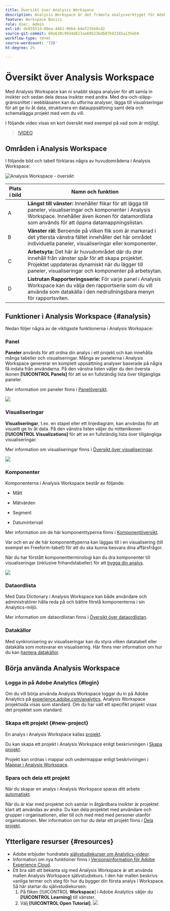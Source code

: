 ```yaml
---
title: Översikt över Analysis Workspace
description: Analysis Workspace är det främsta analysverktyget för Adobe Analytics. Här kan ni använda paneler, tabeller, visualiseringar och andra komponenter för att ge liv åt data, strukturera en datauppsättning, dela och schemalägga projekt, bland annat.
feature: Workspace Basics
role: User, Admin
exl-id: de95551d-09ea-4461-9bb4-b4ef235e9cd2
source-git-commit: 60a630c9934d613aa69523bdb87b92165a135eb9
workflow-type: tm+mt
source-wordcount: '728'
ht-degree: 2%

---
```


# Översikt över Analysis Workspace

Med Analysis Workspace kan ni snabbt skapa analyser för att samla in insikter och sedan dela dessa insikter med andra. Med dra-och-släpp-gränssnittet i webbläsaren kan du utforma analyser, lägga till visualiseringar för att ge liv åt data, strukturera en datauppsättning samt dela och schemalägga projekt med vem du vill.

I följande video visas en kort översikt med exempel på vad som är möjligt.

>[!VIDEO](https://video.tv.adobe.com/v/26266/?quality=12)

## Områden i Analysis Workspace

I följande bild och tabell förklaras några av huvudområdena i Analysis Workspace:

![Analysis Workspace - översikt](assets/analysis-workspace-overvew.png)

| Plats i bild | Namn och funktion |
|---------|----------|
| A | **Längst till vänster:** Innehåller flikar för att lägga till paneler, visualiseringar och komponenter i Analysis Workspace. Innehåller även ikonen för datamordlista som används för att öppna datamappningslistan. |
| B | **Vänster räl:** Beroende på vilken flik som är markerad i det yttersta vänstra fältet innehåller det här området individuella paneler, visualiseringar eller komponenter. |
| C | **Arbetsyta:** Det här är huvudområdet där du drar innehåll från vänster spår för att skapa projektet. Projektet uppdateras dynamiskt när du lägger till paneler, visualiseringar och komponenter på arbetsytan. |
| D | **Listrutan Rapporteringsserie:** För varje panel i Analysis Workspace kan du välja den rapportserie som du vill använda som datakälla i den nedrullningsbara menyn för rapportsviten. |

## Funktioner i Analysis Workspace {#analysis}

Nedan följer några av de viktigaste funktionerna i Analysis Workspace:

### Panel

**Paneler** används för att ordna din analys i ett projekt och kan innehålla många tabeller och visualiseringar. Många av panelerna i Analysis Workspace genererar en komplett uppsättning analyser baserade på några få indata från användarna. På den vänstra listen väljer du den översta ikonen **[!UICONTROL Panels]** för att se en fullständig lista över tillgängliga paneler.

Mer information om paneler finns i [Panelöversikt](https://experienceleague.adobe.com/docs/analytics/analyze/analysis-workspace/panels/panels.html).

![](assets/build-panels.png)

### Visualiseringar

**Visualiseringar**, t.ex. en stapel eller ett linjediagram, kan användas för att visuellt ge liv åt data. På den vänstra listen väljer du mittenikonen **[!UICONTROL Visualizations]** för att se en fullständig lista över tillgängliga visualiseringar.

Mer information om visualiseringar finns i [Översikt över visualiseringar](https://experienceleague.adobe.com/docs/analytics/analyze/analysis-workspace/visualizations/freeform-analysis-visualizations.html).

![](assets/build-visualizations.png)

### Komponenter

Komponenterna i Analysis Workspace består av följande:

* Mått

* Mätvärden

* Segment

* Datumintervall

Mer information om de här komponenttyperna finns i [Komponentöversikt](/help/analyze/analysis-workspace/components/analysis-workspace-components.md).

Var och en av de här komponenttyperna kan läggas till i en visualisering (till exempel en Freeform-tabell) för att du ska kunna besvara dina affärsfrågor.

När du har förstått komponentterminologi kan du dra komponenter till visualiseringar (inklusive frihandstabeller) för att [bygga din analys](/help/analyze/analysis-workspace/build-workspace-project/freeform-overview.md).

![](assets/build-components.png)

### Dataordlista

Med Data Dictionary i Analysis Workspace kan både användare och administratörer hålla reda på och bättre förstå komponenterna i sin Analytics-miljö.

Mer information om dataordlistan finns i [Översikt över dataordlistan](/help/analyze/analysis-workspace/components/data-dictionary/data-dictionary-overview.md).

### Datakällor

Med synkronisering av visualiseringar kan du styra vilken datatabell eller datakälla som motsvarar en visualisering. Här finns mer information om hur du kan [hantera datakällor](/help/analyze/analysis-workspace/visualizations/t-sync-visualization.md).

## Börja använda Analysis Workspace

### Logga in på Adobe Analytics {#login}

Om du vill börja använda Analysis Workspace loggar du in på Adobe Analytics på [experience.adobe.com/analytics](https://experience.adobe.com/analytics). Analysis Workspace projektsida visas som standard. Om du har valt ett specifikt projekt visas det projektet som standard.

### Skapa ett projekt {#new-project}

En analys i Analysis Workspace kallas [projekt](/help/analyze/analysis-workspace/build-workspace-project/freeform-overview.md).

Du kan skapa ett projekt i Analysis Workspace enligt beskrivningen i [Skapa projekt](/help/analyze/analysis-workspace/build-workspace-project/create-projects.md).

Projekt kan ordnas i mappar och undermappar enligt beskrivningen i [Mappar i Analysis Workspace](/help/analyze/analysis-workspace/build-workspace-project/workspace-folders/about-folders.md).

### Spara och dela ett projekt

När du skapar en analys i Analysis Workspace sparas ditt arbete [automatiskt](/help/analyze/analysis-workspace/build-workspace-project/save-projects.md).

När du är klar med projektet och samlar in åtgärdbara insikter är projektet klart att användas av andra. Du kan dela projektet med användare och grupper i organisationen, eller till och med med med personer utanför organisationen. Mer information om hur du delar ett projekt finns i [Dela projekt](/help/analyze/analysis-workspace/curate-share/share-projects.md).

## Ytterligare resurser {#resources}

* Adobe erbjuder hundratals [självstudiekurser om Analytics-videor](https://experienceleague.adobe.com/docs/analytics-learn/tutorials/overview.html).
* Information om nya funktioner finns i [Versionsinformation för Adobe Experience Cloud](https://experienceleague.adobe.com/docs/release-notes/experience-cloud/current.html#analytics).
* Ett bra sätt att bekanta sig med Analysis Workspace är att använda mallen Analysis Workspace självstudiekurs. I den här mallen beskrivs vanliga termer och steg för hur du bygger din första analys i Workspace. Så här startar du självstudiekursen:
   1. På fliken [!UICONTROL **Workspace**] i Adobe Analytics väljer du **[!UICONTROL Learning]** till vänster.
   1. Välj **[!UICONTROL Open Tutorial]**.
      ![](assets/training-tutorial.png)

